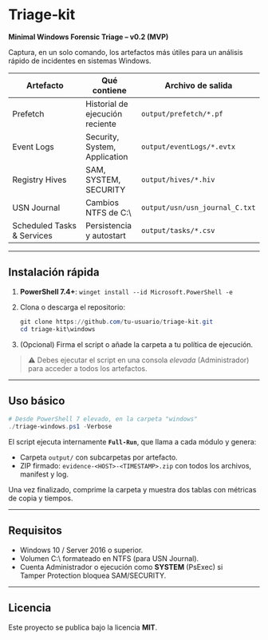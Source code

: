 # Triage‑kit

**Minimal Windows Forensic Triage – v0.2 (MVP)**

Captura, en un solo comando, los artefactos más útiles para un análisis rápido de incidentes en sistemas Windows.

| Artefacto                  | Qué contiene                    | Archivo de salida              |
| -------------------------- | ------------------------------- | ------------------------------ |
| Prefetch                   | Historial de ejecución reciente | `output/prefetch/*.pf`         |
| Event Logs                 | Security, System, Application   | `output/eventLogs/*.evtx`      |
| Registry Hives             | SAM, SYSTEM, SECURITY           | `output/hives/*.hiv`           |
| USN Journal                | Cambios NTFS de C:\\            | `output/usn/usn_journal_C.txt` |
| Scheduled Tasks & Services | Persistencia y autostart        | `output/tasks/*.csv`           |

---

## Instalación rápida

1. **PowerShell 7.4+**: `winget install --id Microsoft.PowerShell -e`
2. Clona o descarga el repositorio:

   ```powershell
   git clone https://github.com/tu-usuario/triage-kit.git
   cd triage-kit\windows
   ```
3. (Opcional) Firma el script o añade la carpeta a tu política de ejecución.

> ⚠️  Debes ejecutar el script en una consola *elevada* (Administrador) para acceder a todos los artefactos.

---

## Uso básico

```powershell
# Desde PowerShell 7 elevado, en la carpeta "windows"
./triage-windows.ps1 -Verbose
```

El script ejecuta internamente **`Full-Run`**, que llama a cada módulo y genera:

* Carpeta `output/` con subcarpetas por artefacto.
* ZIP firmado: `evidence-<HOST>-<TIMESTAMP>.zip` con todos los archivos, manifest y log.

Una vez finalizado, comprime la carpeta y muestra dos tablas con métricas de copia y tiempos.

---

## Requisitos

* Windows 10 / Server 2016 o superior.
* Volumen C:\ formateado en NTFS (para USN Journal).
* Cuenta Administrador o ejecución como **SYSTEM** (PsExec) si Tamper Protection bloquea SAM/SECURITY.

---

## Licencia

Este proyecto se publica bajo la licencia **MIT**.
